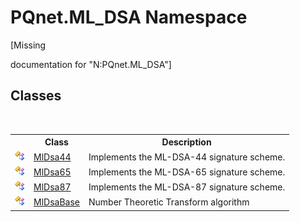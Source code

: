 # PQnet.ML_DSA Namespace
 

\[Missing <summary> documentation for "N:PQnet.ML_DSA"\]


## Classes
&nbsp;<table><tr><th></th><th>Class</th><th>Description</th></tr><tr><td>![Public class](media/pubclass.gif "Public class")</td><td><a href="6ced723b-94b9-cefc-3c4e-51e99bd94fb4">MlDsa44</a></td><td>
Implements the ML-DSA-44 signature scheme.</td></tr><tr><td>![Public class](media/pubclass.gif "Public class")</td><td><a href="eaa8de6d-ede8-31f1-62fa-abe3cec139af">MlDsa65</a></td><td>
Implements the ML-DSA-65 signature scheme.</td></tr><tr><td>![Public class](media/pubclass.gif "Public class")</td><td><a href="0bc1fa73-65a8-a213-0f32-e15c1e4d3c62">MlDsa87</a></td><td>
Implements the ML-DSA-87 signature scheme.</td></tr><tr><td>![Public class](media/pubclass.gif "Public class")</td><td><a href="b2a29346-3a61-825e-11a9-d60bef35c1fb">MlDsaBase</a></td><td>
Number Theoretic Transform algorithm</td></tr></table>&nbsp;
